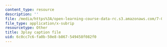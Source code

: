 ```yaml
---
content_type: resource
description: ''
file: /media/https%3A/open-learning-course-data-rc.s3.amazonaws.com/7-01sc-fundamentals-of-biology-fall-2011/6c0cc7c6fa0b50e8b867549458f082f0_reYwbnuhFU0.vtt
file_type: application/x-subrip
resourcetype: Other
title: 3play caption file
uid: 6c0cc7c6-fa0b-50e8-b867-549458f082f0
---
```

